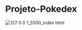 # Projeto-Pokedex

![127 0 0 1_5500_index html](https://user-images.githubusercontent.com/114430780/198364516-43a82d02-5720-48da-86f4-d38c7ef04819.png)
